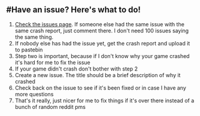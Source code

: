 #Have an issue? Here's what to do!
---

1. [Check the issues page](https://github.com/CivcraftMods/CivRadar/issues). If someone else had the same issue with the same crash report, just comment there. I don't need 100 issues saying the same thing.
2. If nobody else has had the issue yet, get the crash report and upload it to pastebin
3. Step two is important, because if I don't know why your game crashed it's hard for me to fix the issue
4. If your game didn't crash don't bother with step 2
5. Create a new issue. The title should be a brief description of why it crashed
6. Check back on the issue to see if it's been fixed or in case I have any more questions
7. That's it really, just nicer for me to fix things if it's over there instead of a bunch of random reddit pms
